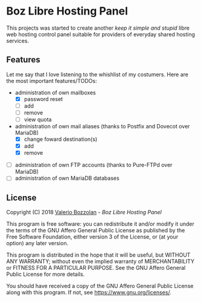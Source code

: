 # Boz Libre Hosting Panel

This projects was started to create another _keep it simple and stupid_ libre web hosting control panel suitable for providers of everyday shared hosting services.

## Features

Let me say that I love listening to the whishlist of my costumers. Here are the most important features/TODOs:

- administration of own mailboxes
	- [X] password reset
	- [ ] add
	- [ ] remove
	- [ ] view quota
- administration of own mail aliases (thanks to Postfix and Dovecot over MariaDB)
	- [X] change foward destination(s)
	- [X] add
	- [X] remove
- [ ] administration of own FTP accounts (thanks to Pure-FTPd over MariaDB)
- [ ] administration of own MariaDB databases

## License

Copyright (C) 2018 [Valerio Bozzolan](https://boz.reyboz.it/) - _Boz Libre Hosting Panel_

This program is free software: you can redistribute it and/or modify it under the terms of the GNU Affero General Public License as published by the Free Software Foundation, either version 3 of the License, or (at your option) any later version.

This program is distributed in the hope that it will be useful, but WITHOUT ANY WARRANTY; without even the implied warranty of MERCHANTABILITY or FITNESS FOR A PARTICULAR PURPOSE.
See the GNU Affero General Public License for more details.

You should have received a copy of the GNU Affero General Public License along with this program. If not, see <https://www.gnu.org/licenses/>.
